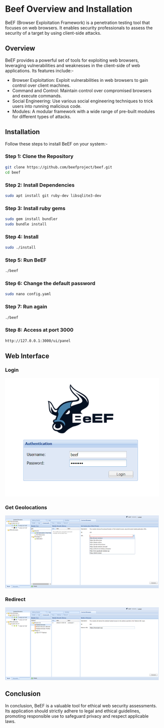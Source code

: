 # Beef Overview and Installation

BeEF (Browser Exploitation Framework) is a penetration testing tool that focuses on web browsers. It enables security professionals to assess the security of a target by using client-side attacks.

## Overview

BeEF provides a powerful set of tools for exploiting web browsers, leveraging vulnerabilities and weaknesses in the client-side of web applications. Its features include:-

- Browser Exploitation: Exploit vulnerabilities in web browsers to gain control over client machines.
- Command and Control: Maintain control over compromised browsers and execute commands.
- Social Engineering: Use various social engineering techniques to trick users into running malicious code.
- Modules: A modular framework with a wide range of pre-built modules for different types of attacks.

## Installation

Follow these steps to install BeEF on your system:-

### Step 1: Clone the Repository

```bash
git clone https://github.com/beefproject/beef.git
cd beef
```
### Step 2: Install Dependencies

```bash
sudo apt install git ruby-dev libsqlite3-dev
```
### Step 3: Install ruby gems

```bash
sudo gem install bundler
sudo bundle install
```

### Step 4: Install

```bash
sudo ./install
```

### Step 5: Run BeEF

```bash
./beef
```

### Step 6: Change the default password

```bash
sudo nano config.yaml
```

### Step 7: Run again

```bash
./beef
```

### Step 8: Access at port 3000

```bash
http://127.0.0.1:3000/ui/panel 
```

## Web Interface

### Login
![BeEF Web Interface](/images/BeEF/login.png)

### Get Geolocations
![BeEF Web Interface](/images/BeEF/geolocation.png)

### Redirect
![BeEF Web Interface](/images/BeEF/redirect.png)

## Conclusion

In conclusion, BeEF is a valuable tool for ethical web security assessments. Its application should strictly adhere to legal and ethical guidelines, promoting responsible use to safeguard privacy and respect applicable laws.